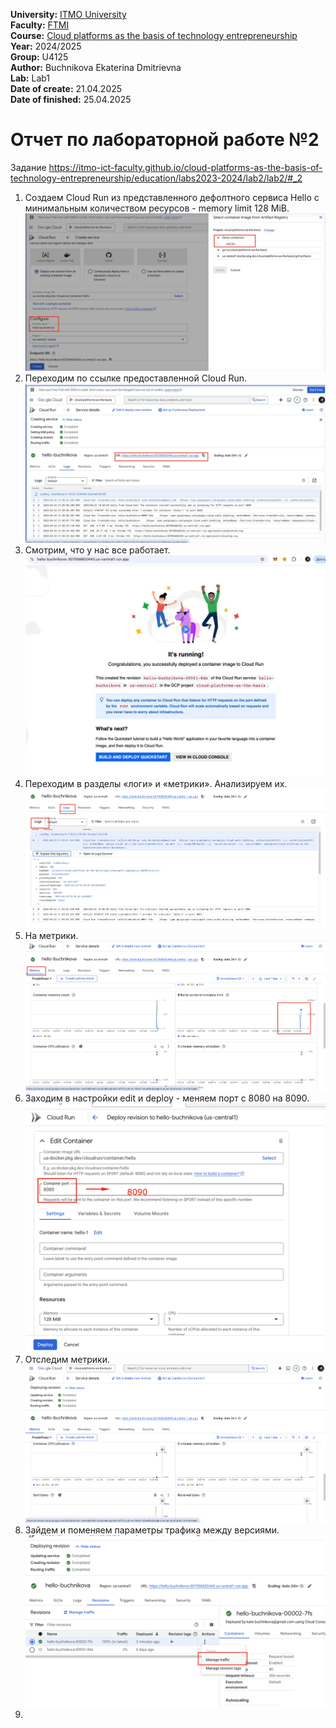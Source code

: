 <b>University:</b> [ITMO University](https://itmo.ru/ru/) <br>
<b>Faculty:</b> [FTMI](https://ftmi.itmo.ru) <br>
<b>Course:</b> [Cloud platforms as the basis of technology entrepreneurship](https://itmo-ict-faculty.github.io/cloud-platforms-as-the-basis-of-technology-entrepreneurship/) <br>
<b>Year:</b> 2024/2025 <br>
<b>Group:</b> U4125 <br>
<b>Author:</b> Buchnikova Ekaterina Dmitrievna  <br>
<b>Lab:</b> Lab1 <br>
<b>Date of create:</b> 21.04.2025 <br>
<b>Date of finished:</b> 25.04.2025<br>
<h1>Отчет по лабораторной работе №2 </h1>

Задание https://itmo-ict-faculty.github.io/cloud-platforms-as-the-basis-of-technology-entrepreneurship/education/labs2023-2024/lab2/lab2/#_2

1. Создаем Cloud Run из представленного дефолтного сервиса Hello с минимальным количеством ресурсов - memory limit 128 MiB.![Screenshot at Apr 28 11-25-24.png](https://github.com/katherinebutch/2024_2025-cloud-platforms-as-the-basis-of-technology-entrepreneurship-U4125-buchnikova-e-d/blob/main/lab2/Screenshot%20at%20Apr%2028%2011-25-24.png?raw=true)
2. Переходим по ссылке предоставленной Cloud Run. ![Screenshot at Apr 28 11-24-50.png](https://github.com/katherinebutch/2024_2025-cloud-platforms-as-the-basis-of-technology-entrepreneurship-U4125-buchnikova-e-d/blob/main/lab2/Screenshot%20at%20Apr%2028%2011-24-50.png?raw=true)
3. Смотрим, что у нас все работает. ![2025-04-28 11.22.11.jpg](https://github.com/katherinebutch/2024_2025-cloud-platforms-as-the-basis-of-technology-entrepreneurship-U4125-buchnikova-e-d/blob/main/lab2/2025-04-28%2011.22.11.jpg?raw=true)
4. Переходим в разделы «логи» и «метрики». Анализируем их.![Screenshot at Apr 28 11-33-51.png](https://github.com/katherinebutch/2024_2025-cloud-platforms-as-the-basis-of-technology-entrepreneurship-U4125-buchnikova-e-d/blob/main/lab2/Screenshot%20at%20Apr%2028%2011-33-51.png?raw=true)
5. На метрики. ![Screenshot at Apr 28 11-34-48.png](https://github.com/katherinebutch/2024_2025-cloud-platforms-as-the-basis-of-technology-entrepreneurship-U4125-buchnikova-e-d/blob/main/lab2/Screenshot%20at%20Apr%2028%2011-34-48.png?raw=true)
6. Заходим в настройки edit и deploy - меняем порт с 8080 на 8090.![Screenshot at Apr 28 11-35-47.png](https://github.com/katherinebutch/2024_2025-cloud-platforms-as-the-basis-of-technology-entrepreneurship-U4125-buchnikova-e-d/blob/main/lab2/Screenshot%20at%20Apr%2028%2011-35-47.png?raw=true)
7. Отследим метрики. ![Screenshot at Apr 28 11-37-43.png](https://github.com/katherinebutch/2024_2025-cloud-platforms-as-the-basis-of-technology-entrepreneurship-U4125-buchnikova-e-d/blob/main/lab2/Screenshot%20at%20Apr%2028%2011-37-43.png?raw=true)
8. Зайдем и поменяем параметры трафика между версиями. ![Screenshot at Apr 28 11-38-57.png](https://github.com/katherinebutch/2024_2025-cloud-platforms-as-the-basis-of-technology-entrepreneurship-U4125-buchnikova-e-d/blob/main/lab2/Screenshot%20at%20Apr%2028%2011-38-57.png?raw=true)
9. 

